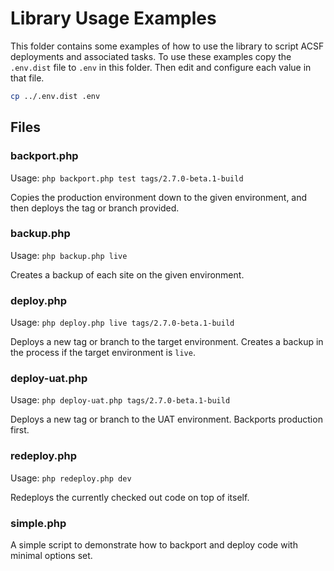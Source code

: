 # Library Usage Examples

This folder contains some examples of how to use the library to script ACSF 
deployments and associated tasks. To use these examples copy the `.env.dist`
file to `.env` in this folder. Then edit and configure each value in that file.
 
```sh
cp ../.env.dist .env
```

## Files

### backport.php

Usage: `php backport.php test tags/2.7.0-beta.1-build`

Copies the production environment down to the given environment, and then
deploys the tag or branch provided.

### backup.php

Usage: `php backup.php live`

Creates a backup of each site on the given environment.

### deploy.php

Usage: `php deploy.php live tags/2.7.0-beta.1-build`

Deploys a new tag or branch to the target environment. Creates a backup in
the process if the target environment is `live`.

### deploy-uat.php

Usage: `php deploy-uat.php tags/2.7.0-beta.1-build`

Deploys a new tag or branch to the UAT environment. Backports production first.

### redeploy.php

Usage: `php redeploy.php dev`

Redeploys the currently checked out code on top of itself.

### simple.php

A simple script to demonstrate how to backport and deploy code with minimal
options set.

